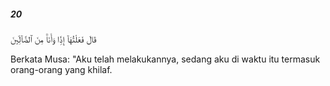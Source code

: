 ##### 20

<span class="ayah">قَالَ فَعَلْتُهَآ إِذًۭا وَأَنَا۠ مِنَ ٱلضَّآلِّينَ</span>

<span class="ayah_translation">Berkata Musa: "Aku telah melakukannya, sedang aku di waktu itu termasuk orang-orang yang khilaf.</span>
